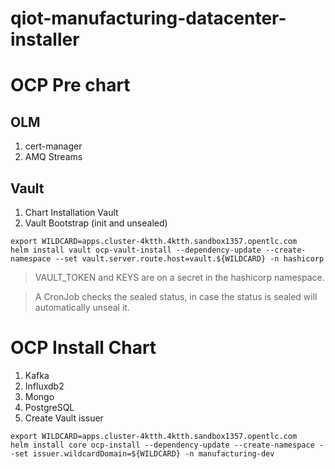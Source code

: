 # qiot-manufacturing-datacenter-installer

# OCP Pre chart

## OLM

1. cert-manager
2. AMQ Streams

## Vault

1. Chart Installation Vault
3. Vault Bootstrap (init and unsealed)

```
export WILDCARD=apps.cluster-4ktth.4ktth.sandbox1357.opentlc.com
helm install vault ocp-vault-install --dependency-update --create-namespace --set vault.server.route.host=vault.${WILDCARD} -n hashicorp
```
>
> VAULT_TOKEN and KEYS are on a secret in the hashicorp namespace.
>

>
> A CronJob checks the sealed status, in case the status is sealed will automatically unseal it.
>

# OCP Install Chart

1. Kafka
2. Influxdb2
3. Mongo
4. PostgreSQL
5. Create Vault issuer

```
export WILDCARD=apps.cluster-4ktth.4ktth.sandbox1357.opentlc.com
helm install core ocp-install --dependency-update --create-namespace --set issuer.wildcardDomain=${WILDCARD} -n manufacturing-dev
```